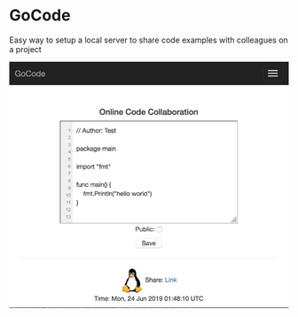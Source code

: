 # GoCode

Easy way to setup a local server to share code examples with colleagues on a project

![Alt text](screenshot.jpg?raw=true "Screenshot")
